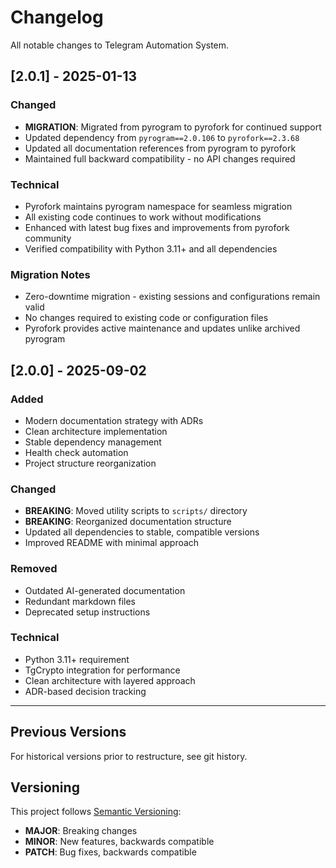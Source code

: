 # Changelog

All notable changes to Telegram Automation System.

## [2.0.1] - 2025-01-13

### Changed
- **MIGRATION**: Migrated from pyrogram to pyrofork for continued support
- Updated dependency from `pyrogram==2.0.106` to `pyrofork==2.3.68`
- Updated all documentation references from pyrogram to pyrofork
- Maintained full backward compatibility - no API changes required

### Technical
- Pyrofork maintains pyrogram namespace for seamless migration
- All existing code continues to work without modifications
- Enhanced with latest bug fixes and improvements from pyrofork community
- Verified compatibility with Python 3.11+ and all dependencies

### Migration Notes
- Zero-downtime migration - existing sessions and configurations remain valid
- No changes required to existing code or configuration files
- Pyrofork provides active maintenance and updates unlike archived pyrogram

## [2.0.0] - 2025-09-02

### Added
- Modern documentation strategy with ADRs
- Clean architecture implementation  
- Stable dependency management
- Health check automation
- Project structure reorganization

### Changed
- **BREAKING**: Moved utility scripts to `scripts/` directory
- **BREAKING**: Reorganized documentation structure
- Updated all dependencies to stable, compatible versions
- Improved README with minimal approach

### Removed
- Outdated AI-generated documentation
- Redundant markdown files
- Deprecated setup instructions

### Technical
- Python 3.11+ requirement
- TgCrypto integration for performance
- Clean architecture with layered approach
- ADR-based decision tracking

---

## Previous Versions

For historical versions prior to restructure, see git history.

## Versioning

This project follows [Semantic Versioning](https://semver.org/):
- **MAJOR**: Breaking changes
- **MINOR**: New features, backwards compatible
- **PATCH**: Bug fixes, backwards compatible